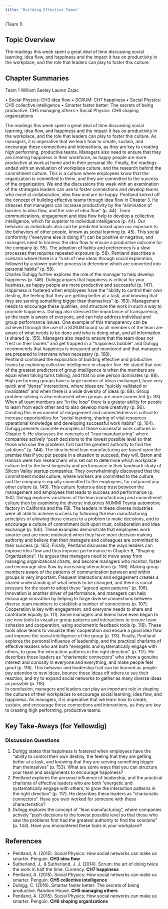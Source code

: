 ```yaml
---
title: "Building Effective Teams"
---
```


(Team 1) 

## Topic Overview
The readings this week spent a great deal of time discussing social learning, idea flow, and happiness and the impact it has on productivity in the workplace, and the role that leaders can play to foster this culture. 

## Chapter Summaries
 
Team 1 
William Seeley
Lauren Zajac


•	Social Physics: CH3 idea flow
•	SCRUM: CH7 happiness 
•	Social Physics: CH5 collective intelligence
•	Smarter faster better: The secrets of being productive. CH5 managing others 
•	Social Physics: CH6 shaping organizations

The readings this week spent a great deal of time discussing social learning, idea flow, and happiness and the impact it has on productivity in the workplace, and the role that leaders can play to foster this culture. As managers, it is imperative that we learn how to create, sustain, and encourage these connections and interactions, as they are key to creating high performing, productive teams.  Managers also need to ensure that they are creating happiness in their workforce, as happy people are more productive at work at home and in their personal life.  Finally, the readings ended with an evaluation of workplace culture, and the research behind the commitment culture.   This is a culture where employees know that the organization is committed to them, and they are committed to the success of the organization.   We end the discussions this week with an examination of the strategies leaders can use to foster connections and develop teams who excel at collaboration, idea flow and are be happy.
Pentland kicked off the concept of building effective teams through idea flow in Chapter 3.  He stresses that managers can increase productivity by the “elimination of barriers to idea flow, and the rate of idea flow” (p. 44).  Team communications, engagement and idea flow help to develop a collective intelligence, which far superior to individual intelligence (p. 44).  Our behavior as individuals also can be predicted based upon our exposure to the behaviors of other people, known as social learning (p. 45).  This social conformity (“everyone else is doing it”) can be positive or negative, and managers need to harness the idea flow to ensure a productive outcome for the company (p. 55).  The adoption of habits and preferences is a slow processes that requires repeated exposure (p. 58).  Pentland describes a scenario where there is a “rush of new ideas through social exploration, followed by a slower quieter process to determine which are converted into personal habits” (p. 58).  
Charles Duhigg further explores the role of the manager to help develop happiness (p. 146).  Duhigg argues that happiness is critical for your business, as happy people are more productive and successful (p. 147).  Happiness is fostered when employees have the “ability to control their own destiny, the feeling that they are getting better at a task, and knowing that they are serving something bigger than themselves” (p. 153).  Management needs to encourage these qualities, and structure the work in such a way to promote happiness.  Duhigg also stressed the importance of transparency, so the team is aware of everyone, and can help address individual and group performance issues.  One example of this transparency can be achieved through the use of a SCRUM board so all members of the team are aware of what needs to be done and who is doing what, and all information is shared (p. 155).  Managers also need to ensure that the team does not “rest on their laurels” and get trapped in a “happiness bubble” and Duhigg recommends that happiness is measured and monitored and that managers are prepared to intervene when necessary (p. 168).  
Pentland continued the exploration of building effective and productive teams by exploring collective intelligence in chapter five.  He stated that one of the greatest predictors of group intelligence is when the members are equal when taking turns talking, and that no one person dominates (p. 88).  High performing groups have a large number of ideas exchanged, have very quick and “dense” interactions, where ideas are “quickly validated or invalidated” and when there is a wide diversity of ideas (p. 89).  Group problem solving is also enhanced when groups are more connected (p. 93).  When all team members are “in the loop” there is a greater ability for people to learn from each other and to also develop more creativity (p. 96).  Creating this environment of engagement and connectedness is critical to increase opportunities for “social learning, sharing of vital resources operational knowledge and developing successful work habits” (p. 104).  
Duhigg presents concrete examples of these successful work cultures in Chapter 5.  He discusses the concepts of “lean manufacturing” where companies actively “push decisions to the lowest possible level so that those who saw the problems first had the greatest authority to find the solutions” (p. 144).  The idea behind lean manufacturing are based upon the premise that if you put people in a situation to succeed, they will.  Baron and Hannan were two researchers who set out to determine which workplace culture led to the best longevity and performance in their landmark study of Silicon Valley startup companies.  They overwhelmingly discovered that the commitment model culture, where workers are committed to the culture, and the company is equally committed to the employees, far outpaced any other culture (p. 149).  This culture fosters a deep trust between the management and employees that leads to success and performance (p. 150).  Duhigg explores variations of the lean manufacturing and commitment culture then by examining the diverse industries NUMMI Toyota automotive factory in California and the FBI.  The leaders in these diverse industries were all able to achieve success by following the lean manufacturing principles of allowing those closest to a problem to make decisions, and to encourage a culture of commitment built upon trust, collaboration and idea exchange (p. 160).  These examples demonstrate that employees work smarter and are more motivated when they have more decision making authority and believe that their managers and colleagues are committed to their success (p. 165).
Finally, Pentland discusses the ways leaders can improve idea flow and thus improve performance in Chapter 6, “Shaping Organizations”.  He argues that managers need to move away from managing organizational charts, and become managers who monitor, foster and encourage idea flow by increasing interactions (p. 106).  Making group members aware of the patterns of communication between and within groups is very important.  Frequent interactions and engagement creates a shared understanding of what needs to be changed, and there is social pressure for the team to adopt these “agreed upon patterns” (p. 106).  Innovation is another driver of performance, and managers can help encourage innovation by helping to forge diverse connections between diverse team members to establish a number of connections (p. 107).  Cooperation is key with engagement, and everyone needs to share and contribute equally (p. 111).  Some managers and teams have even begun to use new tools to visualize group patterns and interactions to ensure team cohesion and cooperation, using sociometric feedback tools (p. 116).  These tools allow teams to visualize their cooperation and ensure a good idea flow and improve the social intelligence of the group (p. 113).  Finally, Pentland explores the personal influence of leadership, and the practical charisma of effective leaders who are both “energetic and systematically engage with others, to grow the interaction patterns in the right direction” (p. 117).  He describes these leaders as “charismatic connectors” who show a genuine interest and curiosity in everyone and everything, and make people feel good (p. 118).  This behavior and leadership trait can be learned as people pay attention to new ideas, bounce those ideas off others to see their reaction, and try to expand social networks to gather as many diverse ideas as possible (p. 118).  
In conclusion, managers and leaders can play an important role in shaping the cultures of their workplaces to encourage social learning, idea flow, and happiness.   As managers, it is imperative that we learn how to create, sustain, and encourage these connections and interactions, as they are key to creating high performing, productive teams.  




## Key Take-Aways (for Yellowdig)

### Discussion Questions
1.	Duhigg states that happiness is fostered when employees have the “ability to control their own destiny, the feeling that they are getting better at a task, and knowing that they are serving something bigger than themselves” (p. 153).  What are some ways that you can structure your team and assignments to encourage happiness?
2.	Pentland explores the personal influence of leadership, and the practical charisma of effective leaders who are both “energetic and systematically engage with others, to grow the interaction patterns in the right direction” (p. 117).  He describes these leaders as “charismatic connectors”.  Have you ever worked for someone with these characteristics?  
3.	Duhigg explores the concept of “lean manufacturing”, where companies actively “push decisions to the lowest possible level so that those who saw the problems first had the greatest authority to find the solutions” (p. 144).  Have you encountered these tools in your workplace?


## References

* Pentland, A. (2015). Social Physics: How social networks can make us smarter. Penguin. **CH3 idea flow**  
* Sutherland, J., & Sutherland, J. J. (2014). Scrum: the art of doing twice the work in half the time. Currency. **CH7 happiness**  
* Pentland, A. (2015). Social Physics: How social networks can make us smarter. Penguin. **CH5 collective intelligence**  
* Duhigg, C. (2016). Smarter faster better: The secrets of being productive. Random House. **CH5 managing others**  
* Pentland, A. (2015). Social Physics: How social networks can make us smarter. Penguin. **CH6 shaping organizations**  


